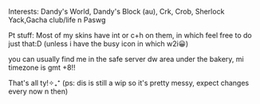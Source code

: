  Interests: Dandy's World, Dandy's Block (au), Crk, Crob, Sherlock Yack,Gacha club/life n Paswg
 
 Pt stuff: Most of my skins have int or c+h on them, in which feel free to do just that:D (unless i have the busy icon in which w2i😀) 
 
 you can usually find me in the safe server dw area under the bakery, mi timezone is gmt +8!!

 That's all ty!✧₊⁺ (ps: dis is still a wip so it's pretty messy, expect changes every now n then)
